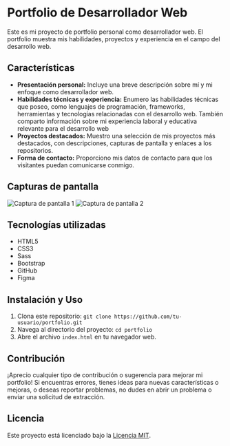 # Portfolio de Desarrollador Web

Este es mi proyecto de portfolio personal como desarrollador web. El portfolio muestra mis habilidades, proyectos y experiencia en el campo del desarrollo web.

## Características

- **Presentación personal:** Incluye una breve descripción sobre mí y mi enfoque como desarrollador web.
- **Habilidades técnicas y experiencia:** Enumero las habilidades técnicas que poseo, como lenguajes de programación, frameworks, herramientas y tecnologías relacionadas con el desarrollo web. También comparto información sobre mi experiencia laboral y educativa relevante para el desarrollo web
- **Proyectos destacados:** Muestro una selección de mis proyectos más destacados, con descripciones, capturas de pantalla y enlaces a los repositorios.
- **Forma de contacto:** Proporciono mis datos de contacto para que los visitantes puedan comunicarse conmigo.

## Capturas de pantalla

![Captura de pantalla 1](/screenshots/screenshot1.png)
![Captura de pantalla 2](/screenshots/screenshot2.png)

## Tecnologías utilizadas

- HTML5
- CSS3
- Sass
- Bootstrap
- GitHub
- Figma

## Instalación y Uso

1. Clona este repositorio: `git clone https://github.com/tu-usuario/portfolio.git`
2. Navega al directorio del proyecto: `cd portfolio`
3. Abre el archivo `index.html` en tu navegador web.

## Contribución

¡Aprecio cualquier tipo de contribución o sugerencia para mejorar mi portfolio! Si encuentras errores, tienes ideas para nuevas características o mejoras, o deseas reportar problemas, no dudes en abrir un problema o enviar una solicitud de extracción.

## Licencia

Este proyecto está licenciado bajo la [Licencia MIT](LICENSE).
